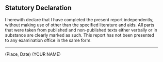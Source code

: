 ## Statutory Declaration

 I herewith declare that I have completed the present report independently, without making use of other than the specified literature and aids. All parts that were taken from published and non-published texts either verbally or in substance are clearly marked as such. This report has not been presented to any examination office in the same form.
 _____________                        ___________
 (Place, Date)                        (YOUR NAME)